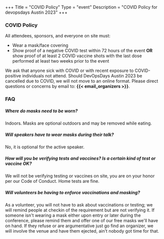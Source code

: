 +++
Title = "COVID Policy"
Type = "event"
Description = "COVID Policy for devopsdays Austin 2023"
+++

### COVID Policy

All attendees, sponsors, and everyone on site must:

* Wear a mask/face covering
* Show proof of a negative COVID test within 72 hours of the event **OR** show proof of at least 2 COVID vaccine shots with the last dose performed at least two weeks prior to the event

We ask that anyone sick with COVID or with recent exposure to COVID-positive individuals not attend. Should DevOpsDays Austin 2023 be cancelled due to COVID, we will not move to an online format. Please direct questions or concerns by email to: **{{< email_organizers >}}**.

### FAQ

##### Where do masks need to be worn? 

Indoors. Masks are optional outdoors and may be removed while eating.

##### Will speakers have to wear masks during their talk?

No, it is optional for the active speaker.

##### How will you be verifying tests and vaccines? Is a certain kind of test or vaccine OK?

We will not be verifying testing or vaccines on site, you are on your honor per our Code of Conduct. Home tests are fine.

##### Will volunteers be having to enforce vaccinations and masking?

As a volunteer, you will not have to ask about vaccinations or testing; we will remind people at checkin of the requirement but are not verifying it. If someone isn't wearing a mask either upon entry or later during the conference, please remind them and offer one of our free masks we'll have on hand. If they refuse or are argumentative just go find an organizer, we will involve the venue and have them ejected, ain't nobody got time for that.
